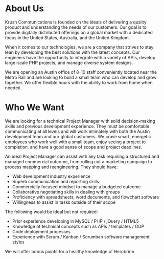 About Us
========

Krush Communications is founded on the ideals of delivering a quality product and understanding the needs of our customers. Our goal is to provide digitally distributed offerings on a global market with a dedicated focus in the United States, Australia, and the United Kingdom.

When it comes to our technologies, we are a company that strives to stay lean by developing the best solutions with the latest concepts. Our engineers have the opportunity to integrate with a variety of APIs, develop large-scale PHP projects, and manage diverse system designs.

We are opening an Austin office of 8-10 staff conveniently located near the Metro Rail and are looking to build a small team who can develop and grow together. We offer flexible hours with the ability to work from home when needed.

Who We Want
============

We are looking for a technical Project Manager with solid decision-making skills and previous development experience. They must be comfortable communicating at all levels and will work intimately with both the Austin development team and our global customers. We crave smart, energetic employees who work well with a small team, enjoy seeing a project to completion, and have a good sense of scope and project deadlines.

An ideal Project Manager can assist with any task requiring a structured and managed commercial outcome, from rolling out a marketing campaign to process mapping and reengineering. They should have:

* Web development industry experience
* Superb communication and reporting skills
* Commercially focused mindset to manage a budgeted outcome
* Collaborative negotiating skills in dealing with groups
* Proficiency with spreadsheets, word documents, and flowchart software
* Willingness to assist in tasks outside of their scope

The following would be ideal but not required:

* Prior experience developing in MySQL / PHP / jQuery / HTML5
* Knowledge of technical concepts such as APIs / templates / OOP
* Code deployment processes
* Experience with Scrum / Kanban / Scrumban software management styles

We will offer bonus points for a healthy knowledge of Herobrine.
